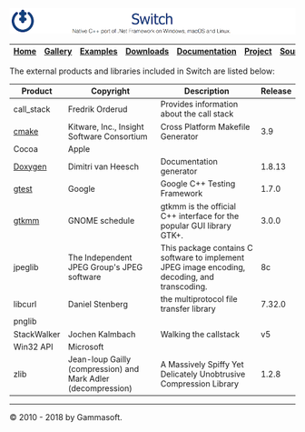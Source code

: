 ![Switch Header](Pictures/SwitchNativeC++port.png)

| [Home](Home.md) | [Gallery](Gallery.md) | [Examples](Examples.md) | [Downloads](Downloads.md) | [Documentation](Documentation.md) | [Project](https://sourceforge.net/projects/switchpro) | [Source](https://github.com/gammasoft71/switch) | [License](License.md) | [Contact](Contact.md) | [Gammasoft](https://gammasoft71.wixsite.com/gammasoft) |
|-----------------|-----------------------|-------------------------|-------------------------|-----------------------------------|-------------------------------------------------------|-------------------------------------------------|-----------------------|-----------------------|---------------------------------------------------------|

The external products and libraries included in Switch are listed below:

| Product                                       | Copyright                                                     | Description                                                                                   | Release |
|-----------------------------------------------|---------------------------------------------------------------|-----------------------------------------------------------------------------------------------|---------|
| call_stack                                    | Fredrik Orderud                                               | Provides information about the call stack                                                     |         |
| [cmake](https://www.cmake.org)                | Kitware, Inc., Insight Software Consortium                    | Cross Platform Makefile Generator                                                             | 3.9     |
| Cocoa                                         | Apple                                                         |                                                                                               |         |
| [Doxygen](http://www.doxygen.org)             | Dimitri van Heesch                                            | Documentation generator                                                                       | 1.8.13  |
| [gtest](https://github.com/google/googletest) | Google                                                        | Google C++ Testing Framework                                                                  | 1.7.0   |
| [gtkmm](http://www.gtkmm.org)                 | GNOME schedule                                                | gtkmm is the official C++ interface for the popular GUI library GTK+.                         | 3.0.0   |
| jpeglib                                       | The Independent JPEG Group's JPEG software                    | This package contains C software to implement JPEG image encoding, decoding, and transcoding. | 8c      |
| libcurl                                       | Daniel Stenberg                                               | the multiprotocol file transfer library                                                       | 7.32.0  |
| pnglib                                        |                                                               |                                                                                               |         |
| StackWalker                                   | Jochen Kalmbach                                               | Walking the callstack                                                                         | v5      |
| Win32 API                                     | Microsoft                                                     |                                                                                               |         |
| zlib                                          | Jean-loup Gailly (compression) and Mark Adler (decompression) | A Massively Spiffy Yet Delicately Unobtrusive Compression Library                             | 1.2.8   |

______________________________________________________________________________________________

© 2010 - 2018 by Gammasoft.
